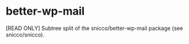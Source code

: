# better-wp-mail
[READ ONLY] Subtree split of the snicco/better-wp-mail package (see snicco/snicco).
